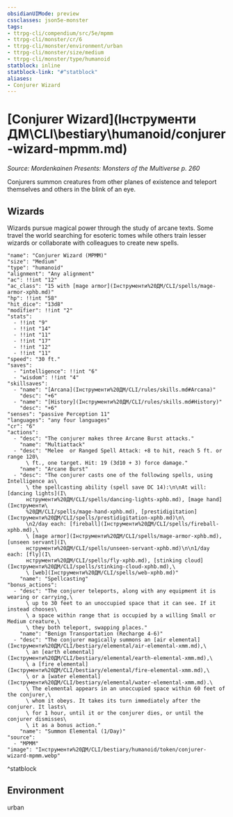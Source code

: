 ```yaml
---
obsidianUIMode: preview
cssclasses: json5e-monster
tags:
- ttrpg-cli/compendium/src/5e/mpmm
- ttrpg-cli/monster/cr/6
- ttrpg-cli/monster/environment/urban
- ttrpg-cli/monster/size/medium
- ttrpg-cli/monster/type/humanoid
statblock: inline
statblock-link: "#^statblock"
aliases:
- Conjurer Wizard
---
```

# [Conjurer Wizard](Інструменти ДМ\CLI\bestiary\humanoid/conjurer-wizard-mpmm.md)
*Source: Mordenkainen Presents: Monsters of the Multiverse p. 260*  

Conjurers summon creatures from other planes of existence and teleport themselves and others in the blink of an eye.

## Wizards

Wizards pursue magical power through the study of arcane texts. Some travel the world searching for esoteric tomes while others train lesser wizards or collaborate with colleagues to create new spells.

```statblock
"name": "Conjurer Wizard (MPMM)"
"size": "Medium"
"type": "humanoid"
"alignment": "Any alignment"
"ac": !!int "12"
"ac_class": "15 with [mage armor](Інструменти%20ДМ/CLI/spells/mage-armor-xphb.md)"
"hp": !!int "58"
"hit_dice": "13d8"
"modifier": !!int "2"
"stats":
  - !!int "9"
  - !!int "14"
  - !!int "11"
  - !!int "17"
  - !!int "12"
  - !!int "11"
"speed": "30 ft."
"saves":
  - "intelligence": !!int "6"
  - "wisdom": !!int "4"
"skillsaves":
  - "name": "[Arcana](Інструменти%20ДМ/CLI/rules/skills.md#Arcana)"
    "desc": "+6"
  - "name": "[History](Інструменти%20ДМ/CLI/rules/skills.md#History)"
    "desc": "+6"
"senses": "passive Perception 11"
"languages": "any four languages"
"cr": "6"
"actions":
  - "desc": "The conjurer makes three Arcane Burst attacks."
    "name": "Multiattack"
  - "desc": "Melee  or Ranged Spell Attack: +8 to hit, reach 5 ft. or range 120\
      \ ft., one target. Hit: 19 (3d10 + 3) force damage."
    "name": "Arcane Burst"
  - "desc": "The conjurer casts one of the following spells, using Intelligence as\
      \ the spellcasting ability (spell save DC 14):\n\nAt will: [dancing lights](І\
      нструменти%20ДМ/CLI/spells/dancing-lights-xphb.md), [mage hand](Інструменти\
      %20ДМ/CLI/spells/mage-hand-xphb.md), [prestidigitation](Інструменти%20ДМ/CLI/spells/prestidigitation-xphb.md)\n\
      \n2/day each: [fireball](Інструменти%20ДМ/CLI/spells/fireball-xphb.md),\
      \ [mage armor](Інструменти%20ДМ/CLI/spells/mage-armor-xphb.md), [unseen servant](І\
      нструменти%20ДМ/CLI/spells/unseen-servant-xphb.md)\n\n1/day each: [fly](І\
      нструменти%20ДМ/CLI/spells/fly-xphb.md), [stinking cloud](Інструменти%20ДМ/CLI/spells/stinking-cloud-xphb.md),\
      \ [web](Інструменти%20ДМ/CLI/spells/web-xphb.md)"
    "name": "Spellcasting"
"bonus_actions":
  - "desc": "The conjurer teleports, along with any equipment it is wearing or carrying,\
      \ up to 30 feet to an unoccupied space that it can see. If it instead chooses\
      \ a space within range that is occupied by a willing Small or Medium creature,\
      \ they both teleport, swapping places."
    "name": "Benign Transportation (Recharge 4-6)"
  - "desc": "The conjurer magically summons an [air elemental](Інструменти%20ДМ/CLI/bestiary/elemental/air-elemental-xmm.md),\
      \ an [earth elemental](Інструменти%20ДМ/CLI/bestiary/elemental/earth-elemental-xmm.md),\
      \ a [fire elemental](Інструменти%20ДМ/CLI/bestiary/elemental/fire-elemental-xmm.md),\
      \ or a [water elemental](Інструменти%20ДМ/CLI/bestiary/elemental/water-elemental-xmm.md).\
      \ The elemental appears in an unoccupied space within 60 feet of the conjurer,\
      \ whom it obeys. It takes its turn immediately after the conjurer. It lasts\
      \ for 1 hour, until it or the conjurer dies, or until the conjurer dismisses\
      \ it as a bonus action."
    "name": "Summon Elemental (1/Day)"
"source":
  - "MPMM"
"image": "Інструменти%20ДМ/CLI/bestiary/humanoid/token/conjurer-wizard-mpmm.webp"
```
^statblock

## Environment

urban